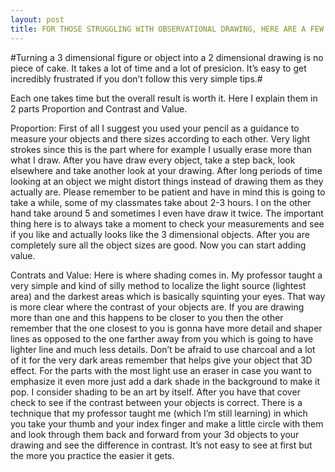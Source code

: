 ```yaml
---
layout: post
title: FOR THOSE STRUGGLING WITH OBSERVATIONAL DRAWING, HERE ARE A FEW TIPS TO HELP YOU WITH PROPORTIONS AND ADDING VALUE.
---
```


#Turning a 3 dimensional figure or object into a 2 dimensional drawing is no piece of cake. It takes a lot of time and a lot of presicion.
It’s easy to get incredibly frustrated if you don’t follow this very simple tips.#

Each one takes time but the overall result is worth it.
Here I explain them in 2 parts Proportion and Contrast and Value.

Proportion: 
First of all I suggest you used your pencil as a guidance to measure your objects and there sizes according to each other.
Very light strokes since this is the part where for example I usually erase more than what I draw.  After you have draw every object, take a step back, look elsewhere and take another look at your drawing. 
After long periods of time looking at an object we might distort things instead of drawing them as they actually are. Please remember to be patient and have in mind this is going to take a while, some of my classmates take about 2-3 hours. 
I on the other hand take around 5 and sometimes I even have draw it twice. 
The important thing here is to always take a moment to check your measurements and see if you like and actually looks like the 3 dimensional objects. 
After you are completely sure all the object sizes are good. Now you can start adding value.
 
Contrats and Value:
Here is where shading comes in. My professor taught a very simple and kind of silly method to localize the light source (lightest area) and the darkest areas which is basically squinting your eyes. 
That way is more clear where the contrast of your objects are. If you are drawing more than one and this happens to be closer to you then the other remember that the one closest to you is gonna have more detail and shaper lines as opposed to the one farther away from you which is going to have lighter line and much less details. Don’t be afraid to use charcoal and a lot of it for the very dark areas remember that helps give your object that 3D effect. For the parts with the most light use an eraser in case you want to emphasize it even more just add a dark shade in the background to make it pop.  I consider shading to be an art by itself. After you have that cover check to see if the contrast between your objects is correct. There is a technique that my professor taught me (which I’m still learning) in which you take your thumb and your index finger and make a little circle with them and look through them back and forward from your 3d objects to your drawing and see the difference in contrast. It’s not easy to see at first but the more you practice the easier it gets.
